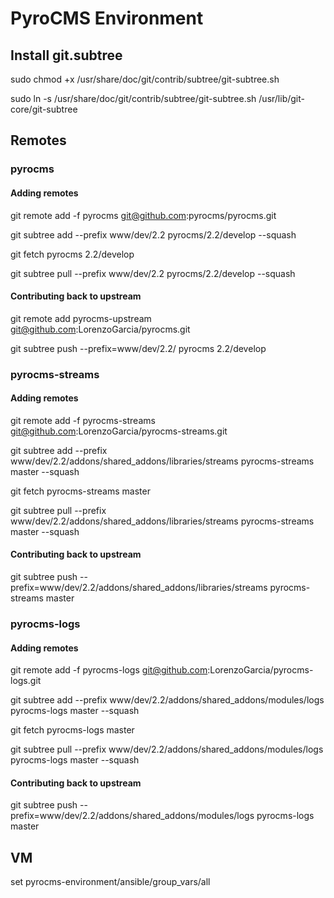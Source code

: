 # PyroCMS Environment

## Install git.subtree

sudo chmod +x /usr/share/doc/git/contrib/subtree/git-subtree.sh

sudo ln -s /usr/share/doc/git/contrib/subtree/git-subtree.sh /usr/lib/git-core/git-subtree

## Remotes

### pyrocms

#### Adding remotes

git remote add -f pyrocms git@github.com:pyrocms/pyrocms.git

git subtree add --prefix www/dev/2.2 pyrocms/2.2/develop --squash

git fetch pyrocms 2.2/develop

git subtree pull --prefix www/dev/2.2 pyrocms/2.2/develop --squash

#### Contributing back to upstream

git remote add pyrocms-upstream git@github.com:LorenzoGarcia/pyrocms.git

git subtree push --prefix=www/dev/2.2/ pyrocms 2.2/develop


### pyrocms-streams

#### Adding remotes

git remote add -f pyrocms-streams git@github.com:LorenzoGarcia/pyrocms-streams.git

git subtree add --prefix www/dev/2.2/addons/shared_addons/libraries/streams pyrocms-streams master --squash

git fetch pyrocms-streams master

git subtree pull --prefix www/dev/2.2/addons/shared_addons/libraries/streams pyrocms-streams master --squash

#### Contributing back to upstream

git subtree push --prefix=www/dev/2.2/addons/shared_addons/libraries/streams pyrocms-streams master


### pyrocms-logs

#### Adding remotes

git remote add -f pyrocms-logs git@github.com:LorenzoGarcia/pyrocms-logs.git

git subtree add --prefix www/dev/2.2/addons/shared_addons/modules/logs pyrocms-logs master --squash

git fetch pyrocms-logs master

git subtree pull --prefix www/dev/2.2/addons/shared_addons/modules/logs pyrocms-logs master --squash

#### Contributing back to upstream

git subtree push --prefix=www/dev/2.2/addons/shared_addons/modules/logs pyrocms-logs master


## VM

set pyrocms-environment/ansible/group_vars/all
